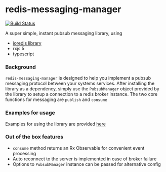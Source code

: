 # redis-messaging-manager

[![Build Status](https://travis-ci.org/tomyitav/redis-messaging-manager.svg?branch=master)](https://travis-ci.org/tomyitav/redis-messaging-manager)

A super simple, instant pubsub messaging library, using
 
+ [ioredis library](https://github.com/luin/ioredis)
+ rxjs 5
+ typescript

### Background

`redis-messaging-manager` is designed to help you implement a pubsub
messaging protocol between your systems services. After installing the
library as a dependency, simply use the `PubsubManager` object provided
by the library to setup a connection to a redis broker instance.
The two core functions for messaging are `publish` and `consume`

### Examples for usage

Examples for using the library are provided [here](https://github.com/tomyitav/redis-messaging-manager-examples)

### Out of the box features

+ `consume` method returns an Rx Observable for convenient event processing
+ Auto reconnect to the server is implemented in case of broker failure
+ Options to `PubsubManager` instance can be passed for alternative config

